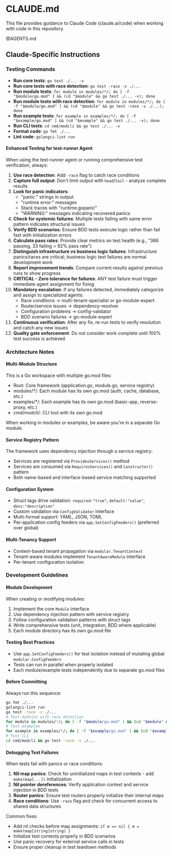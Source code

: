 # CLAUDE.md

This file provides guidance to Claude Code (claude.ai/code) when working with code in this repository.

@AGENTS.md

## Claude-Specific Instructions

### Testing Commands
- **Run core tests**: `go test ./... -v`
- **Run core tests with race detection**: `go test -race -v ./...`
- **Run module tests**: `for module in modules/*/; do [ -f "$module/go.mod" ] && (cd "$module" && go test ./... -v); done`
- **Run module tests with race detection**: `for module in modules/*/; do [ -f "$module/go.mod" ] && (cd "$module" && go test -race -v ./...); done`
- **Run example tests**: `for example in examples/*/; do [ -f "$example/go.mod" ] && (cd "$example" && go test ./... -v); done`
- **Run CLI tests**: `cd cmd/modcli && go test ./... -v`
- **Format code**: `go fmt ./...`
- **Lint code**: `golangci-lint run`

#### Enhanced Testing for test-runner Agent
When using the test-runner agent or running comprehensive test verification, always:

1. **Use race detection**: Add `-race` flag to catch race conditions
2. **Capture full output**: Don't limit output with `head`/`tail` - analyze complete results
3. **Look for panic indicators**:
   - "panic:" strings in output
   - "runtime error:" messages
   - Stack traces with "runtime.gopanic"
   - "WARNING:" messages indicating recovered panics
4. **Check for systemic failures**: Multiple tests failing with same error pattern indicates structural issues
5. **Verify BDD scenarios**: Ensure BDD tests execute logic rather than fail fast with initialization errors
6. **Calculate pass rates**: Provide clear metrics on test health (e.g., "366 passing, 33 failing = 92% pass rate")
7. **Distinguish infrastructure vs business logic failures**: Infrastructure panics/races are critical; business logic test failures are normal development work
8. **Report improvement trends**: Compare current results against previous runs to show progress
9. **CRITICAL - Zero tolerance for failures**: ANY test failure must trigger immediate agent assignment for fixing
10. **Mandatory escalation**: If any failures detected, immediately categorize and assign to specialized agents:
    - Race conditions → multi-tenant-specialist or go-module-expert
    - Router/service issues → dependency-resolver
    - Configuration problems → config-validator
    - BDD scenario failures → go-module-expert
11. **Continuous verification**: After any fix, re-run tests to verify resolution and catch any new issues
12. **Quality gate enforcement**: Do not consider work complete until 100% test success is achieved

### Architecture Notes

#### Multi-Module Structure
This is a Go workspace with multiple go.mod files:
- Root: Core framework (application.go, module.go, service registry)
- modules/*/: Each module has its own go.mod (auth, cache, database, etc.)
- examples/*/: Each example has its own go.mod (basic-app, reverse-proxy, etc.)
- cmd/modcli/: CLI tool with its own go.mod

When working in modules or examples, be aware you're in a separate Go module.

#### Service Registry Pattern
The framework uses dependency injection through a service registry:
- Services are registered via `ProvidesServices()` method
- Services are consumed via `RequiresServices()` and `Constructor()` pattern
- Both name-based and interface-based service matching supported

#### Configuration System
- Struct tags drive validation: `required:"true"`, `default:"value"`, `desc:"description"`
- Custom validation via `ConfigValidator` interface
- Multi-format support: YAML, JSON, TOML
- Per-application config feeders via `app.SetConfigFeeders()` (preferred over global)

#### Multi-Tenancy Support
- Context-based tenant propagation via `modular.TenantContext`
- Tenant-aware modules implement `TenantAwareModule` interface
- Per-tenant configuration isolation

### Development Guidelines

#### Module Development
When creating or modifying modules:
1. Implement the core `Module` interface
2. Use dependency injection pattern with service registry
3. Follow configuration validation patterns with struct tags
4. Write comprehensive tests (unit, integration, BDD where applicable)
5. Each module directory has its own go.mod file

#### Testing Best Practices
- Use `app.SetConfigFeeders()` for test isolation instead of mutating global `modular.ConfigFeeders`
- Tests can run in parallel when properly isolated
- Each module/example tests independently due to separate go.mod files

#### Before Committing
Always run this sequence:
```bash
go fmt ./...
golangci-lint run
go test -race -v ./...
# Test modules with race detection
for module in modules/*/; do [ -f "$module/go.mod" ] && (cd "$module" && go test -race -v ./...); done
# Test examples
for example in examples/*/; do [ -f "$example/go.mod" ] && (cd "$example" && go test -race -v ./...); done
# Test CLI
cd cmd/modcli && go test -race -v ./...
```

#### Debugging Test Failures
When tests fail with panics or race conditions:

1. **Nil map panics**: Check for uninitialized maps in test contexts - add `make(map[...])` initialization
2. **Nil pointer dereferences**: Verify application context and service injection in BDD tests
3. **Router panics**: Ensure test routers properly initialize their internal maps
4. **Race conditions**: Use `-race` flag and check for concurrent access to shared data structures

Common fixes:
- Add nil checks before map assignments: `if m == nil { m = make(map[string]string) }`
- Initialize test contexts properly in BDD scenarios
- Use panic recovery for external service calls in tests
- Ensure proper cleanup in test teardown methods